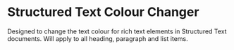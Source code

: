 # Structured Text Colour Changer

Designed to change the text colour for rich text elements in Structured Text documents. Will apply to all heading, paragraph and list items.
